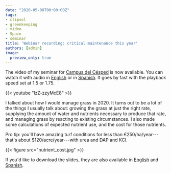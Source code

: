 ```yaml
---
date: "2020-05-08T00:00:00Z"
tags:
- clipvol
- greenkeeping
- video
- Spain
- seminar
title: 'Webinar recording: critical maintenance this year'
authors: [admin]
image:
  preview_only: true
---
```


The video of my seminar for [Campus del Césped](http://www.campusdelcesped.com/) is now available. You can watch it with audio in [English](https://youtu.be/lzZ-zzyMcE8) or in [Spanish](https://youtu.be/Vk6QbChBO_M). It goes by fast with the playback speed set at 1.5 or 1.75.

{{< youtube "lzZ-zzyMcE8" >}}

I talked about how I would manage grass in 2020. It turns out to be a lot of the things I usually talk about: growing the grass at just the right rate, supplying the amount of water and nutrients necessary to produce that rate, and managing grass by reacting to existing circumstances. I also made some calculations of expected nutrient use, and the cost for those nutrients. 

Pro tip: you'll have amazing turf conditions for less than €250/ha/year---that's about $120/acre/year---with urea and DAP and KCl. 

{{< figure src="nutrient_cost.jpg" >}}

If you'd like to download the slides, they are also available in [English](https://speakerdeck.com/micahwoods/critical-turfgrass-maintenance-in-2020) and [Spanish](https://speakerdeck.com/micahwoods/mantenimiento-critico-del-cesped-en-2020).
